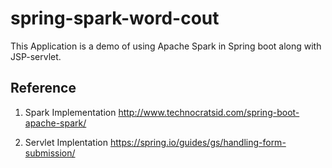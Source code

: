 # spring-spark-word-cout
This Application is a demo of using Apache Spark in Spring boot along with JSP-servlet.

## Reference

1. Spark Implementation
http://www.technocratsid.com/spring-boot-apache-spark/

2. Servlet Implentation
https://spring.io/guides/gs/handling-form-submission/

